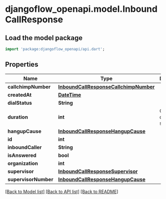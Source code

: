# djangoflow_openapi.model.InboundCallResponse

## Load the model package
```dart
import 'package:djangoflow_openapi/api.dart';
```

## Properties
Name | Type | Description | Notes
------------ | ------------- | ------------- | -------------
**callchimpNumber** | [**InboundCallResponseCallchimpNumber**](InboundCallResponseCallchimpNumber.md) |  | [optional] 
**createdAt** | [**DateTime**](DateTime.md) |  | [optional] 
**dialStatus** | **String** |  | [optional] 
**duration** | **int** | Call duration in seconds | [optional] 
**hangupCause** | [**InboundCallResponseHangupCause**](InboundCallResponseHangupCause.md) |  | [optional] 
**id** | **int** |  | [optional] 
**inboundCaller** | **String** |  | [optional] 
**isAnswered** | **bool** |  | [optional] 
**organization** | **int** |  | [optional] 
**supervisor** | [**InboundCallResponseSupervisor**](InboundCallResponseSupervisor.md) |  | [optional] 
**supervisorNumber** | [**InboundCallResponseHangupCause**](InboundCallResponseHangupCause.md) |  | [optional] 

[[Back to Model list]](../README.md#documentation-for-models) [[Back to API list]](../README.md#documentation-for-api-endpoints) [[Back to README]](../README.md)


